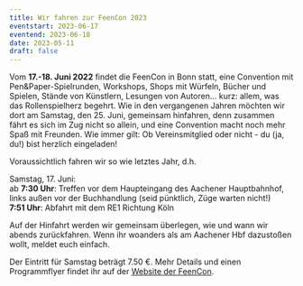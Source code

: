 ```yaml
---
title: Wir fahren zur FeenCon 2023
eventstart: 2023-06-17
eventend: 2023-06-18
date: 2023-05-11
draft: false
---
```


Vom **17.-18. Juni 2022** findet die FeenCon in Bonn statt, eine Convention mit Pen&Paper-Spielrunden, Workshops, Shops 
mit Würfeln, Bücher und Spielen, Stände von Künstlern, Lesungen von Autoren... kurz: allem, was das Rollenspielherz 
begehrt. Wie in den vergangenen Jahren möchten wir dort am Samstag, den 25. Juni, gemeinsam hinfahren, denn zusammen 
fährt es sich im Zug nicht so allein, und eine Convention macht noch mehr Spaß mit Freunden. Wie immer gilt: Ob 
Vereinsmitglied oder nicht - du (ja, du!) bist herzlich eingeladen!

Voraussichtlich fahren wir so wie letztes Jahr, d.h.

Samstag, 17. Juni:  
ab **7:30 Uhr**: Treffen vor dem Haupteingang des Aachener Hauptbahnhof, links außen vor der Buchhandlung (seid pünktlich, Züge warten nicht!)  
**7:51 Uhr**: Abfahrt mit dem RE1 Richtung Köln

Auf der Hinfahrt werden wir gemeinsam überlegen, wie und wann wir abends zurückfahren. Wenn ihr woanders als am Aachener Hbf dazustoßen wollt, meldet euch einfach.

Der Eintritt für Samstag beträgt 7.50 €. Mehr Details und einen Programmflyer findet ihr auf der [Website der FeenCon](https://feencon.de/).